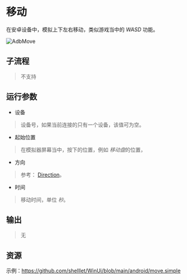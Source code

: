 # 移动 
在安卓设备中，模拟上下左右移动，类似游戏当中的 *WASD* 功能。

![AdbMove](./images/13.png ':size=90%')

## 子流程
> 不支持


## 运行参数

* 设备
> 设备号，如果当前连接的只有一个设备，该值可为空。

* 起始位置
> 在模拟器屏幕当中，按下的位置，例如 *移动盘*的位置，

* 方向
> 参考： [Direction](./enums/Directions.md)。

* 时间
> 移动时间，单位 *秒*。

## 输出
> 无

## 资源

示例：https://github.com/shelllet/WinUi/blob/main/android/move.simple



